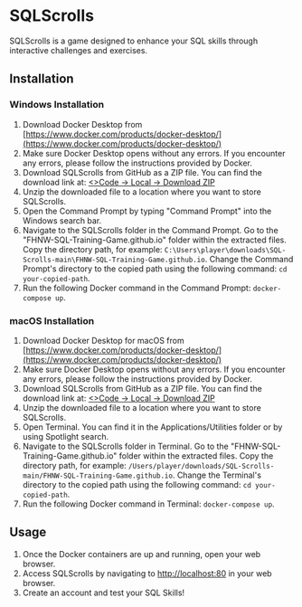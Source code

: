 # SQLScrolls

SQLScrolls is a game designed to enhance your SQL skills through interactive challenges and exercises.

## Installation

### Windows Installation

1. Download Docker Desktop from [https://www.docker.com/products/docker-desktop/](https://www.docker.com/products/docker-desktop/)
2. Make sure Docker Desktop opens without any errors. If you encounter any errors, please follow the instructions provided by Docker.
3. Download SQLScrolls from GitHub as a ZIP file. You can find the download link at: [<>Code -> Local -> Download ZIP](https://github.com/janwilhelmfhnw/SQLScrolls/archive/refs/heads/main.zip)
4. Unzip the downloaded file to a location where you want to store SQLScrolls.
5. Open the Command Prompt by typing "Command Prompt" into the Windows search bar.
6. Navigate to the SQLScrolls folder in the Command Prompt. Go to the "FHNW-SQL-Training-Game.github.io" folder within the extracted files. Copy the directory path, for example: `C:\Users\player\downloads\SQL-Scrolls-main\FHNW-SQL-Training-Game.github.io`. Change the Command Prompt's directory to the copied path using the following command: `cd your-copied-path`.
7. Run the following Docker command in the Command Prompt: `docker-compose up`.

### macOS Installation

1. Download Docker Desktop for macOS from [https://www.docker.com/products/docker-desktop/](https://www.docker.com/products/docker-desktop/)
2. Make sure Docker Desktop opens without any errors. If you encounter any errors, please follow the instructions provided by Docker.
3. Download SQLScrolls from GitHub as a ZIP file. You can find the download link at: [<>Code -> Local -> Download ZIP](https://github.com/janwilhelmfhnw/SQLScrolls/archive/refs/heads/main.zip)
4. Unzip the downloaded file to a location where you want to store SQLScrolls.
5. Open Terminal. You can find it in the Applications/Utilities folder or by using Spotlight search.
6. Navigate to the SQLScrolls folder in Terminal. Go to the "FHNW-SQL-Training-Game.github.io" folder within the extracted files. Copy the directory path, for example: `/Users/player/downloads/SQL-Scrolls-main/FHNW-SQL-Training-Game.github.io`. Change the Terminal's directory to the copied path using the following command: `cd your-copied-path`.
7. Run the following Docker command in Terminal: `docker-compose up`.

## Usage

1. Once the Docker containers are up and running, open your web browser.
2. Access SQLScrolls by navigating to [http://localhost:80](http://localhost:80) in your web browser.
3. Create an account and test your SQL Skills!
